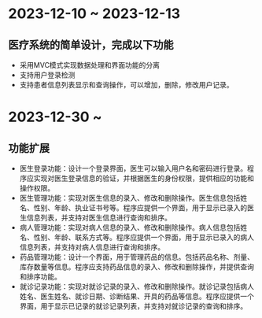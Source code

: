 # 2023-12-10 ~ 2023-12-13
## 医疗系统的简单设计，完成以下功能
* 采用MVC模式实现数据处理和界面功能的分离
* 支持用户登录检测
* 支持患者信息列表显示和查询操作，可以增加，删除，修改用户记录。


# 2023-12-30 ~
## 功能扩展
* 医生登录功能：设计一个登录界面，医生可以输入用户名和密码进行登录。程序应实现对医生登录信息的验证，并根据医生的身份权限，提供相应的功能和操作权限。
* 医生管理功能：实现对医生信息的录入、修改和删除操作。医生信息包括姓名、性别、年龄、执业证书号等。程序应提供一个界面，用于显示已录入的医生信息列表，并支持对医生信息进行查询和排序。
* 病人管理功能：实现对病人信息的录入、修改和删除操作。病人信息包括姓名、性别、年龄、联系方式等。程序应提供一个界面，用于显示已录入的病人信息列表，并支持对病人信息进行查询和排序。
* 药品管理功能：设计一个界面，用于管理药品的信息。包括药品名称、剂量、库存数量等信息。程序应支持药品信息的录入、修改和删除操作，并提供查询和排序功能。
* 就诊记录功能：实现对就诊记录的录入、修改和删除操作。就诊记录包括病人姓名、医生姓名、就诊日期、诊断结果、开具的药品等信息。程序应提供一个界面，用于显示已记录的就诊记录列表，并支持对就诊记录的查询和排序。
